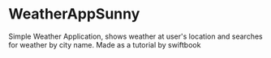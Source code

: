 # WeatherAppSunny
Simple Weather Application, shows weather at user's location and searches for weather by city name. 
Made as a tutorial by swiftbook
